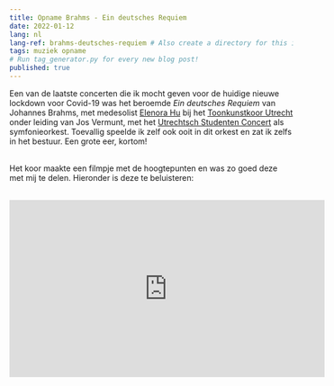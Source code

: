 ```yaml
---
title: Opname Brahms - Ein deutsches Requiem
date: 2022-01-12
lang: nl
lang-ref: brahms-deutsches-requiem # Also create a directory for this in _data/comments. Throws error otherwise. Add empty file there to propagate on Github as well, then remove again.
tags: muziek opname
# Run tag_generator.py for every new blog post!
published: true
---
```

Een van de laatste concerten die ik mocht geven voor de huidige nieuwe lockdown voor Covid-19 was het beroemde <i>Ein deutsches Requiem</i> van Johannes Brahms, met medesolist <a href="http://sopraan.elenora-hu.nl/">Elenora Hu</a> bij het <a href=https://www.toonkunst-utrecht.nl>Toonkunstkoor Utrecht</a> onder leiding van Jos Vermunt, met het <a href="https://www.usconcert.nl/">Utrechtsch Studenten Concert</a> als symfonieorkest. Toevallig speelde ik zelf ook ooit in dit orkest en zat ik zelfs in het bestuur. Een grote eer, kortom!<br><br>

Het koor maakte een filmpje met de hoogtepunten en was zo goed deze met mij te delen. Hieronder is deze te beluisteren:<br><br>


<iframe class="full-width-mobileview ma0" width="560" height="315" src="https://www.youtube.com/embed/fFLiuszOTRI" title="YouTube video player" frameborder="0" allow="accelerometer; autoplay; clipboard-write; encrypted-media; gyroscope; picture-in-picture" allowfullscreen></iframe>